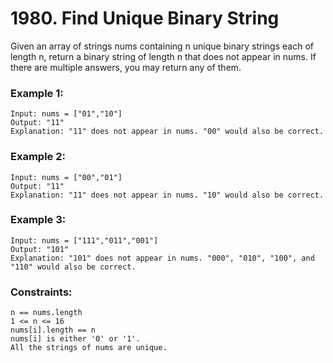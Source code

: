 # 1980. Find Unique Binary String

Given an array of strings nums containing n unique binary strings each of length n, return a binary string of length n that does not appear in nums. If there are multiple answers, you may return any of them.

 

### Example 1:
```
Input: nums = ["01","10"]
Output: "11"
Explanation: "11" does not appear in nums. "00" would also be correct.
```
### Example 2:
```
Input: nums = ["00","01"]
Output: "11"
Explanation: "11" does not appear in nums. "10" would also be correct.
```
### Example 3:
```
Input: nums = ["111","011","001"]
Output: "101"
Explanation: "101" does not appear in nums. "000", "010", "100", and "110" would also be correct.
```
 

### Constraints:
```
n == nums.length
1 <= n <= 16
nums[i].length == n
nums[i] is either '0' or '1'.
All the strings of nums are unique.
```
